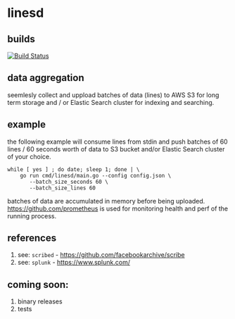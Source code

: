 # linesd

## builds

[![Build Status](https://travis-ci.org/korovkin/limiter.svg)](https://travis-ci.org/korovkin/linesd)

## data aggregation

seemlesly collect and uppload batches of data (lines) to AWS S3 for long term storage
and / or Elastic Search cluster for indexing and searching.

## example

the following example will consume lines from stdin and push batches of 60 lines / 60 seconds worth of data to S3 bucket and/or Elastic Search cluster of your choice.

```
while [ yes ] ; do date; sleep 1; done | \
    go run cmd/linesd/main.go --config config.json \
       --batch_size_seconds 60 \
       --batch_size_lines 60
```

batches of data are accumulated in memory before being uploaded.
https://github.com/prometheus is used for monitoring health and perf of the running process.


## references

1. see: `scribed` - https://github.com/facebookarchive/scribe
2. see: `splunk` - https://www.splunk.com/

## coming soon:

1. binary releases
2. tests
